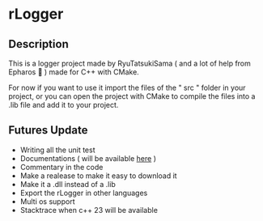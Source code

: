 # rLogger

## Description

This is a logger project made by RyuTatsukiSama ( and a lot of help from Epharos 🙏 ) made for C++ with CMake.

For now if you want to use it import the files of the " src " folder in your project, or you can open the project with CMake to compile the files into a .lib file and add it to your project.

## Futures Update

- Writing all the unit test
- Documentations ( will be available [here](https://github.com/RyuTatsukiSama/rLogger/blob/main/Documentation.md) )
- Commentary in the code
- Make a realease to make it easy to download it
- Make it a .dll instead of a .lib
- Export the rLogger in other languages
- Multi os support
- Stacktrace when c++ 23 will be available
